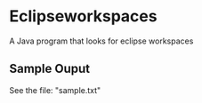# Eclipseworkspaces

A Java program that looks for eclipse workspaces


## Sample Ouput

See the file: "sample.txt"
